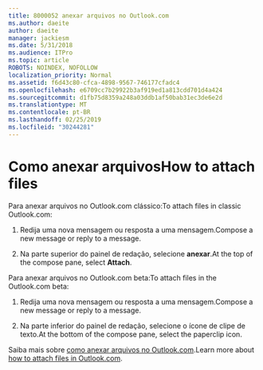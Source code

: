 ```yaml
---
title: 8000052 anexar arquivos no Outlook.com
ms.author: daeite
author: daeite
manager: jackiesm
ms.date: 5/31/2018
ms.audience: ITPro
ms.topic: article
ROBOTS: NOINDEX, NOFOLLOW
localization_priority: Normal
ms.assetid: f6d43c80-cfca-4898-9567-746177cfadc4
ms.openlocfilehash: e6709cc7b29922b3af919ed1a813cdd701d4a424
ms.sourcegitcommit: d1fb75d8359a248a03ddb1af50bab31ec3de6e2d
ms.translationtype: MT
ms.contentlocale: pt-BR
ms.lasthandoff: 02/25/2019
ms.locfileid: "30244281"
---
```

# <a name="how-to-attach-files"></a><span data-ttu-id="c3e7d-102">Como anexar arquivos</span><span class="sxs-lookup"><span data-stu-id="c3e7d-102">How to attach files</span></span>

<span data-ttu-id="c3e7d-103">Para anexar arquivos no Outlook.com clássico:</span><span class="sxs-lookup"><span data-stu-id="c3e7d-103">To attach files in classic Outlook.com:</span></span>
  
1. <span data-ttu-id="c3e7d-104">Redija uma nova mensagem ou resposta a uma mensagem.</span><span class="sxs-lookup"><span data-stu-id="c3e7d-104">Compose a new message or reply to a message.</span></span>
    
2. <span data-ttu-id="c3e7d-105">Na parte superior do painel de redação, selecione **anexar**.</span><span class="sxs-lookup"><span data-stu-id="c3e7d-105">At the top of the compose pane, select **Attach**.</span></span> 
    
<span data-ttu-id="c3e7d-106">Para anexar arquivos no Outlook.com beta:</span><span class="sxs-lookup"><span data-stu-id="c3e7d-106">To attach files in the Outlook.com beta:</span></span>
  
1. <span data-ttu-id="c3e7d-107">Redija uma nova mensagem ou resposta a uma mensagem.</span><span class="sxs-lookup"><span data-stu-id="c3e7d-107">Compose a new message or reply to a message.</span></span>
    
2. <span data-ttu-id="c3e7d-108">Na parte inferior do painel de redação, selecione o ícone de clipe de texto.</span><span class="sxs-lookup"><span data-stu-id="c3e7d-108">At the bottom of the compose pane, select the paperclip icon.</span></span>
    
<span data-ttu-id="c3e7d-109">Saiba mais sobre [como anexar arquivos no Outlook.com](https://go.microsoft.com/fwlink/p/?linkid=2001702&amp;clcid=0x409).</span><span class="sxs-lookup"><span data-stu-id="c3e7d-109">Learn more about [how to attach files in Outlook.com](https://go.microsoft.com/fwlink/p/?linkid=2001702&amp;clcid=0x409).</span></span>
  

